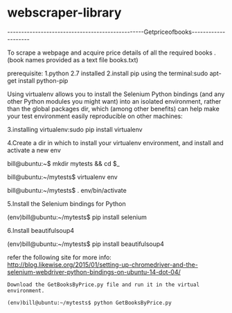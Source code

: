 # webscraper-library


-------------------------------------------------Getpriceofbooks--------------------




To scrape a webpage and acquire price details of all the required books .(book names provided as a text file books.txt)

prerequisite:
  1.python 2.7 installed
  2.install pip using the terminal:sudo apt-get install python-pip
  
  
  
  Using virtualenv allows you to install the Selenium Python bindings (and any other Python modules you might want) into an isolated environment, rather than the global packages dir, which (among other benefits) can help make your test environment easily reproducible on other machines:
  
  
  3.installing virtualenv:sudo pip install virtualenv

  4.Create a dir in which to install your virtualenv environment, and install and activate a new env
  
   bill@ubuntu:~$ mkdir mytests && cd $_

  bill@ubuntu:~/mytests$ virtualenv env

  bill@ubuntu:~/mytests$ . env/bin/activate
  
  5.Install the Selenium bindings for Python

  (env)bill@ubuntu:~/mytests$ pip install selenium
  
  6.Install beautifulsoup4
  
  (env)bill@ubuntu:~/mytests$ pip install beautifulsoup4
   
  refer the following site for more info:
    http://blog.likewise.org/2015/01/setting-up-chromedriver-and-the-selenium-webdriver-python-bindings-on-ubuntu-14-dot-04/
    
    Download the GetBooksByPrice.py file and run it in the virtual environment.
    
    (env)bill@ubuntu:~/mytests$ python GetBooksByPrice.py
    
    
